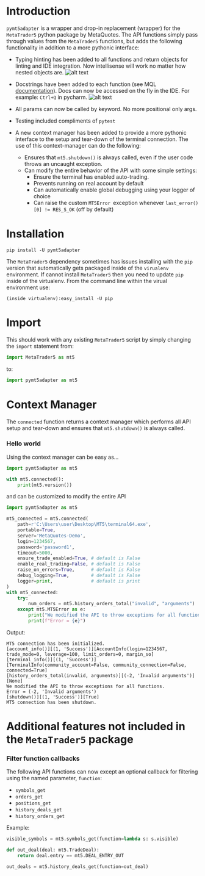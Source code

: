 # Introduction

`pymt5adapter` is a wrapper and drop-in replacement (wrapper) for the `MetaTrader5` python package by MetaQuotes. 
The API functions simply pass through values from the `MetaTrader5` functions, but adds the following functionality
in addition to a more pythonic interface:

 - Typing hinting has been added to all functions and return objects for linting and IDE integration. 
 Now intellisense will work no matter how nested objects are. ![alt text][intellisence_screen]
 - Docstrings have been added to each function 
 (see MQL [documentation](https://www.mql5.com/en/docs/integration/python_metatrader5)). 
 Docs can now be accessed on the fly in the IDE. For example: `Ctrl+Q` in pycharm. ![alt text][docs_screen]
 - All params can now be called by keyword. No more positional only args.
 - Testing included compliments of `pytest`
 - A new context manager has been added to provide a more pythonic interface to the setup and tear-down 
 of the terminal connection. The use of this context-manager can do the following: 
 
   - Ensures that `mt5.shutdown()` is always called, even if the user code throws an uncaught exception.
   - Can modify the entire behavior of the API with some simple settings:
      - Ensure the terminal has enabled auto-trading.
      - Prevents running on real account by default
      - Can automatically enable global debugging using your logger of choice
      - Can raise the custom `MT5Error `exception whenever `last_error()[0] != RES_S_OK` (off by default)


# Installation

```
pip install -U pymt5adapter
```
 
The `MetaTrader5` dependency sometimes has issues installing with the `pip` version that automatically gets 
packaged inside of the `virualenv` environment. If cannot install `MetaTrader5` then you need to update `pip` 
inside of the virtualenv. From the command line within the virual environment use:

```
(inside virtualenv):easy_install -U pip
```

# Import  
This should work with any existing `MetaTrader5` script by simply changing the `import` statement from:  
```python
import MetaTrader5 as mt5 
```
to:  
```python
import pymt5adapter as mt5 
``` 
     
# Context Manager

The `connected` function returns a context manager which performs all API setup and tear-down and ensures 
that `mt5.shutdown()` is always called. 

### Hello world

Using the context manager can be easy as...

```python
import pymt5adapter as mt5

with mt5.connected():
    print(mt5.version())

```

and can be customized to modify the entire API

```python
import pymt5adapter as mt5

mt5_connected = mt5.connected(
    path=r'C:\Users\user\Desktop\MT5\terminal64.exe',
    portable=True,
    server='MetaQuotes-Demo',
    login=1234567,
    password='password1',
    timeout=5000,
    ensure_trade_enabled=True, # default is False
    enable_real_trading=False, # default is False
    raise_on_errors=True,      # default is False
    debug_logging=True,        # default is False
    logger=print,              # default is print
)
with mt5_connected:
    try:
        num_orders = mt5.history_orders_total("invalid", "arguments")
    except mt5.MT5Error as e:
        print("We modified the API to throw exceptions for all functions.")
        print(f"Error = {e}")

```

Output:

```
MT5 connection has been initialized.
[account_info()][(1, 'Success')][AccountInfo(login=1234567, trade_mode=0, leverage=100, limit_orders=0, margin_so]
[terminal_info()][(1, 'Success')][TerminalInfo(community_account=False, community_connection=False, connected=True]
[history_orders_total(invalid, arguments)][(-2, 'Invalid arguments')][None]
We modified the API to throw exceptions for all functions.
Error = (-2, 'Invalid arguments')
[shutdown()][(1, 'Success')][True]
MT5 connection has been shutdown.

```

# Additional features not included in the `MetaTrader5` package

### Filter function callbacks

The following API functions can now except an optional callback for filtering using the named parameter, `function`:
* `symbols_get`
* `orders_get`
* `positions_get`
* `history_deals_get`
* `history_orders_get`

Example:

```python
visible_symbols = mt5.symbols_get(function=lambda s: s.visible)

def out_deal(deal: mt5.TradeDeal):
    return deal.entry == mt5.DEAL_ENTRY_OUT

out_deals = mt5.history_deals_get(function=out_deal)
```

[intellisence_screen]: https://github.com/nicholishen/pymt5adapter/raw/master/images/intellisense_screen.jpg "intellisence example"
[docs_screen]: https://github.com/nicholishen/pymt5adapter/raw/master/images/docs_screen.jpg "quick docs example"